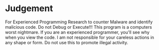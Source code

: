 # Judgement
For Experienced Programming Research to counter Malware and identify malicious code.
Do not Debug or Execute!!! This program is a computers worst nightmare. If you are an experienced programmer, you'll see why when you view the code. 
I am not responsible for your careless actions in any shape or form. 
Do not use this to promote illegal activity.
